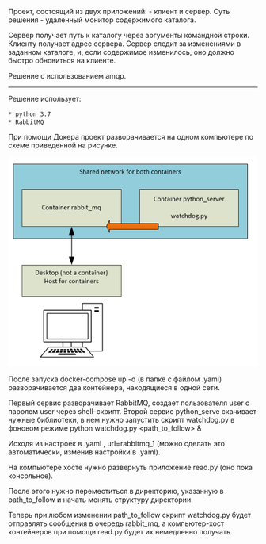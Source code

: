 Проект, состоящий из двух приложений: - клиент и сервер. Суть решения - удаленный монитор содержимого каталога.

Сервер получает путь к каталогу через аргументы командной строки. 
Клиенту получает адрес сервера.
Сервер следит за изменениями в заданном каталоге, и, если содержимое изменилось, оно должно быстро обновиться на клиенте.

Решение с использованием amqp.

-------------------------------------------------------------------------------------------------------------------------

Решение использует:

    * python 3.7
    * RabbitMQ


При помощи Докера проект разворачивается на одном компьютере по схеме приведенной на рисунке.


![application_pattern](python_serve/application_pattern.png)


После запуска docker-compose up -d (в папке с файлом .yaml)
разворачивается два контейнера, находящиеся в одной сети. 

Первый сервис разворачивает RabbitMQ, создает пользователя user с паролем user через shell-скрипт.
Второй сервис python_serve скачивает нужные библиотеки, в нем нужно запустить скрипт watchdog.py 
в фоновом режиме python watchdog.py <path_to_follow> <url> &

Исходя из настроек в .yaml , url=rabbitmq_1 (можно сделать это автоматически, изменив настройки в .yaml).

На компьютере хосте нужно развернуть приложение read.py (оно пока консольное).

После этого нужно переместиться в директорию, указанную в path_to_follow и начать менять структуру директории.

Теперь при любом изменении path_to_follow скрипт watchdog.py будет отправлять сообщения в очередь rabbit_mq, 
а компьютер-хост контейнеров при помощи read.py будет их немедленно получать
